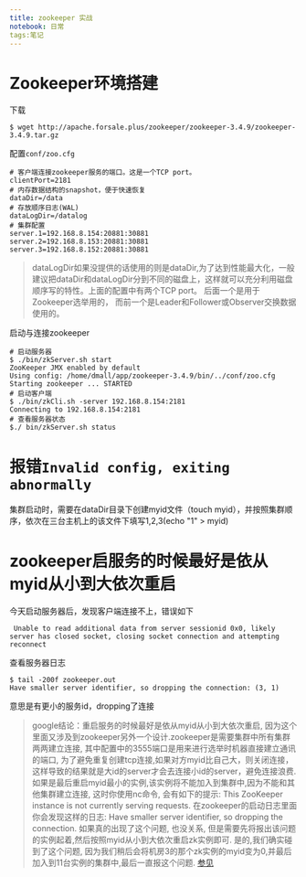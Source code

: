 ```yaml
---
title: zookeeper 实战
notebook: 日常
tags:笔记
---
```

Zookeeper环境搭建
=================
下载

    $ wget http://apache.forsale.plus/zookeeper/zookeeper-3.4.9/zookeeper-3.4.9.tar.gz  

配置`conf/zoo.cfg`

    # 客户端连接zookeeper服务的端口。这是一个TCP port。
    clientPort=2181
    # 内存数据结构的snapshot，便于快速恢复
    dataDir=/data
    # 存放顺序日志(WAL)
    dataLogDir=/datalog
    # 集群配置
    server.1=192.168.8.154:20881:30881
    server.2=192.168.8.153:20881:30881
    server.3=192.168.8.152:20881:30881

> dataLogDir如果没提供的话使用的则是dataDir,为了达到性能最大化，一般建议把dataDir和dataLogDir分到不同的磁盘上，这样就可以充分利用磁盘顺序写的特性。上面的配置中有两个TCP port。 后面一个是用于Zookeeper选举用的， 而前一个是Leader和Follower或Observer交换数据使用的。

启动与连接zookeeper

    # 启动服务器
    $ ./bin/zkServer.sh start
    ZooKeeper JMX enabled by default
    Using config: /home/dmall/app/zookeeper-3.4.9/bin/../conf/zoo.cfg
    Starting zookeeper ... STARTED
    # 启动客户端
    $ ./bin/zkCli.sh -server 192.168.8.154:2181
    Connecting to 192.168.8.154:2181
    # 查看服务器状态
    $./ bin/zkServer.sh status


报错`Invalid config, exiting abnormally`
==================
集群启动时，需要在dataDir目录下创建myid文件（touch myid），并按照集群顺序，依次在三台主机上的该文件下填写1,2,3(echo "1" > myid)

zookeeper启服务的时候最好是依从myid从小到大依次重启
===================
今天启动服务器后，发现客户端连接不上，错误如下

     Unable to read additional data from server sessionid 0x0, likely server has closed socket, closing socket connection and attempting reconnect

查看服务器日志

    $ tail -200f zookeeper.out 
    Have smaller server identifier, so dropping the connection: (3, 1)

意思是有更小的服务id，dropping了连接

> google结论：重启服务的时候最好是依从myid从小到大依次重启, 因为这个里面又涉及到zookeeper另外一个设计.zookeeper是需要集群中所有集群两两建立连接, 其中配置中的3555端口是用来进行选举时机器直接建立通讯的端口, 为了避免重复创建tcp连接,如果对方myid比自己大，则关闭连接，这样导致的结果就是大id的server才会去连接小id的server，避免连接浪费.如果是最后重启myid最小的实例,该实例将不能加入到集群中,因为不能和其他集群建立连接, 这时你使用nc命令, 会有如下的提示: This ZooKeeper instance is not currently serving requests. 在zookeeper的启动日志里面你会发现这样的日志: Have smaller server identifier, so dropping the connection. 如果真的出现了这个问题, 也没关系, 但是需要先将报出该问题的实例起着,然后按照myid从小到大依次重启zk实例即可. 是的,我们确实碰到了这个问题, 因为我们稍后会将机房3的那个zk实例的myid变为0,并最后加入到11台实例的集群中,最后一直报这个问题. [参见](http://siye1982.github.io/2015/06/16/zookeeper/)